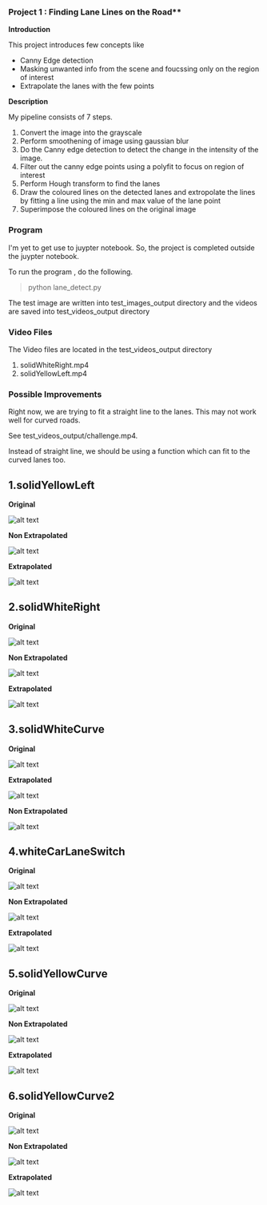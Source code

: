 ### Project 1 : Finding Lane Lines on the Road** 


**Introduction**

This project introduces few concepts like
  * Canny Edge detection
  * Masking unwanted info from the scene and foucssing only on the region of interest
  * Extrapolate the lanes with the few points


**Description**

My pipeline consists of 7 steps.

  1. Convert the image into the grayscale
  2. Perform smoothening of image using gaussian blur
  3. Do the Canny edge detection to detect the change in the intensity of the image.
  4. Filter out the canny edge points using a polyfit to focus on region of interest
  5. Perform Hough transform to find the lanes
  6. Draw the coloured lines on the detected lanes and extropolate the lines by fitting a line using the min and max value of the lane point
  7. Superimpose the coloured lines on the original image


### Program
I'm yet to get use to juypter notebook. So, the project is completed outside the juypter notebook. 

  To run the program , do the following.

  > python lane_detect.py

   The test image are written into test_images_output directory and the videos are saved into test_videos_output directory


### Video Files

The Video files are located in the test_videos_output directory

   1. solidWhiteRight.mp4
   2. solidYellowLeft.mp4

### Possible Improvements

Right now, we are trying to fit a straight line to the lanes. This may not work well for curved roads. 

See test_videos_output/challenge.mp4. 

Instead of straight line, we should be using a function which can fit to the curved lanes too. 


[//]: # (Image References)

[solidWhiteCurve_original_image]: ./test_images/solidWhiteCurve.jpg "Original"
[solidWhiteCurve_Extrapolated_image]: ./test_images_output/solidWhiteCurve.png "Extrapolated"
[solidWhiteCurve_no_Extrapolated_image]: ./test_images_output/solidWhiteCurve_no_extrapolate.png "NonExtrapolated"

[solidWhiteRight_original_image]: ./test_images/solidWhiteRight.jpg "Original"
[solidWhiteRight_Extrapolated_image]: ./test_images_output/solidWhiteRight.png "Extrapolated"
[solidWhiteRight_no_Extrapolated_image]: ./test_images_output/solidWhiteRight_no_extrapolate.png "NonExtrapolated"

[solidYellowCurve2_original_image]: ./test_images/solidYellowCurve2.jpg "Original"
[solidYellowCurve2_Extrapolated_image]: ./test_images_output/solidYellowCurve2.png "Extrapolated"
[solidYellowCurve2_no_Extrapolated_image]: ./test_images_output/solidYellowCurve2_no_extrapolate.png "NonExtrapolated"

[solidYellowCurve_original_image]: ./test_images/solidYellowCurve.jpg "Original"
[solidYellowCurve_Extrapolated_image]: ./test_images_output/solidYellowCurve.png "Extrapolated"
[solidYellowCurve_no_Extrapolated_image]: ./test_images_output/solidYellowCurve_no_extrapolate.png "NonExtrapolated"

[solidYellowLeft_original_image]: ./test_images/solidYellowLeft.jpg "Original"
[solidYellowLeft_Extrapolated_image]: ./test_images_output/solidYellowLeft.png "Extrapolated"
[solidYellowLeft_no_Extrapolated_image]: ./test_images_output/solidYellowLeft_no_extrapolate.png "NonExtrapolated"

[whiteCarLaneSwitch_original_image]: ./test_images/whiteCarLaneSwitch.jpg "Original"
[whiteCarLaneSwitch_Extrapolated_image]: ./test_images_output/whiteCarLaneSwitch.png "Extrapolated"
[whiteCarLaneSwitch_no_Extrapolated_image]: ./test_images_output/whiteCarLaneSwitch_no_extrapolate.png "NonExtrapolated"


## 1.solidYellowLeft 

**Original**

![alt text][solidYellowLeft_original_image]

**Non Extrapolated** 

![alt text][solidYellowLeft_no_Extrapolated_image]

**Extrapolated**

![alt text][solidYellowLeft_Extrapolated_image]


## 2.solidWhiteRight 


**Original**

![alt text][solidWhiteRight_original_image]

**Non Extrapolated** 

![alt text][solidWhiteRight_no_Extrapolated_image]

**Extrapolated**

![alt text][solidWhiteRight_Extrapolated_image]

## 3.solidWhiteCurve


**Original**

![alt text][solidWhiteCurve_original_image]

**Extrapolated**

![alt text][solidWhiteCurve_no_Extrapolated_image]

**Non Extrapolated** 

![alt text][solidWhiteCurve_Extrapolated_image]

## 4.whiteCarLaneSwitch


**Original**

![alt text][whiteCarLaneSwitch_original_image]

**Non Extrapolated** 

![alt text][whiteCarLaneSwitch_no_Extrapolated_image]

**Extrapolated**

![alt text][whiteCarLaneSwitch_Extrapolated_image]


## 5.solidYellowCurve

**Original**

![alt text][solidYellowCurve_original_image]

**Non Extrapolated** 

![alt text][solidYellowCurve_no_Extrapolated_image]

**Extrapolated**

![alt text][solidYellowCurve_Extrapolated_image]

## 6.solidYellowCurve2


**Original**

![alt text][solidYellowCurve2_original_image]

**Non Extrapolated** 

![alt text][solidYellowCurve2_no_Extrapolated_image]

**Extrapolated**

![alt text][solidYellowCurve2_Extrapolated_image]


